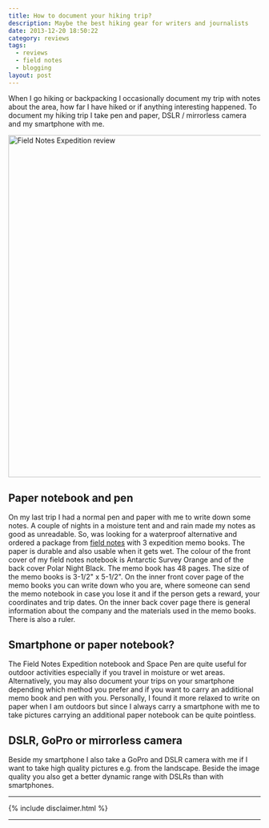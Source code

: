 ```yaml
---
title: How to document your hiking trip?
description: Maybe the best hiking gear for writers and journalists
date: 2013-12-20 18:50:22
category: reviews
tags:
  - reviews
  - field notes
  - blogging
layout: post
---
```



When I go hiking or backpacking I occasionally document my trip with notes about the area, how far I have hiked or if anything interesting happened. To document my hiking trip I take pen and paper, DSLR / mirrorless camera and my smartphone with me.

<a href="https://www.flickr.com/photos/90204224@N07/11466248965"><img src="https://farm4.staticflickr.com/3665/11466248965_4e1a237577_b.jpg" width="1024" height="683" alt="Field Notes Expedition review"></a>

<!--more-->


## Paper notebook and pen
On my last trip I had a normal pen and paper with me to write down some notes. A couple of nights in a moisture tent and and rain made my notes as good as unreadable. So, was looking for a waterproof alternative and ordered a package from <a href="http://fieldnotesbrand.com/colors/expedition/" target="_blank">field notes</a> with 3 expedition memo books. The paper is durable and also usable when it gets wet. The colour of the front cover of my field notes notebook is Antarctic Survey Orange and of the back cover Polar Night Black. The memo book has 48 pages. The size of the memo books is 3-1/2" x 5-1/2". On the inner front cover page of the memo books you can write down who you are, where someone can send the memo notebook in case you lose it and if the person gets a reward, your coordinates and trip dates. On the inner back cover page there is general information about the company and the materials used in the memo books. There is also a ruler.

## Smartphone or paper notebook?
The Field Notes Expedition notebook and Space Pen are quite useful for outdoor activities especially if you travel in moisture or wet areas. Alternatively, you may also document your trips on your smartphone depending which method you prefer and if you want to carry an additional memo book and pen with you. Personally, I found it more relaxed to write on paper when I am outdoors but since I always carry a smartphone with me to take pictures carrying an additional paper notebook can be quite pointless.

## DSLR, GoPro or mirrorless camera
Beside my smartphone I also take a GoPro and DSLR camera with me if I want to take high quality pictures e.g. from the landscape. Beside the image quality you also get a better dynamic range with DSLRs than with smartphones.

---

{% include disclaimer.html %}

---
